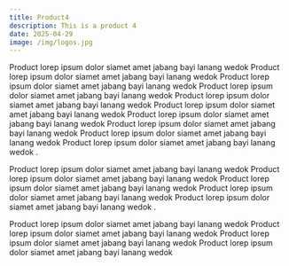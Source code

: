 ```yaml
---
title: Product4
description: This is a product 4
date: 2025-04-29
image: /img/logos.jpg
---
```

Product  lorep ipsum dolor siamet amet jabang bayi lanang wedok Product  lorep ipsum dolor siamet amet jabang bayi lanang wedok Product  lorep ipsum dolor siamet amet jabang bayi lanang wedok Product  lorep ipsum dolor siamet amet jabang bayi lanang wedok Product  lorep ipsum dolor siamet amet jabang bayi lanang wedok Product  lorep ipsum dolor siamet amet jabang bayi lanang wedok Product  lorep ipsum dolor siamet amet jabang bayi lanang wedok Product  lorep ipsum dolor siamet amet jabang bayi lanang wedok Product  lorep ipsum dolor siamet amet jabang bayi lanang wedok Product  lorep ipsum dolor siamet amet jabang bayi lanang wedok .

Product  lorep ipsum dolor siamet amet jabang bayi lanang wedok Product  lorep ipsum dolor siamet amet jabang bayi lanang wedok Product  lorep ipsum dolor siamet amet jabang bayi lanang wedok Product  lorep ipsum dolor siamet amet jabang bayi lanang wedok Product  lorep ipsum dolor siamet amet jabang bayi lanang wedok .

Product  lorep ipsum dolor siamet amet jabang bayi lanang wedok Product  lorep ipsum dolor siamet amet jabang bayi lanang wedok Product  lorep ipsum dolor siamet amet jabang bayi lanang wedok Product  lorep ipsum dolor siamet amet jabang bayi lanang wedok 
